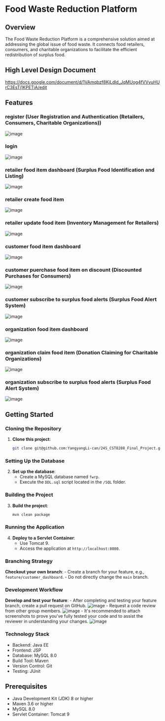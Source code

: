 # Food Waste Reduction Platform

## Overview
The Food Waste Reduction Platform is a comprehensive solution aimed at addressing the global issue of food waste. It connects food retailers, consumers, and charitable organizations to facilitate the efficient redistribution of surplus food.

## High Level Design Document
https://docs.google.com/document/d/1VAmqbzf8KjLdld_JqMUog4fVVvuHUrC3EsTj1KPETiA/edit

## Features

### register (User Registration and Authentication (Retailers, Consumers, Charitable Organizations))
![image](https://github.com/YangyangLi-can/24S_CST8288_Final_Project/assets/21339369/066cb9a9-763b-4053-89f9-f9e252b30431)
### login
![image](https://github.com/YangyangLi-can/24S_CST8288_Final_Project/assets/21339369/0502923a-c16e-402b-96ea-02a2620c8a82)
### retailer food item dashboard (Surplus Food Identification and Listing)
![image](https://github.com/YangyangLi-can/24S_CST8288_Final_Project/assets/21339369/9d09f197-46bd-4ab4-a858-f928cb216b0f)
### retailer create food item
![image](https://github.com/YangyangLi-can/24S_CST8288_Final_Project/assets/21339369/84a9c4a6-3ee6-4af1-a7d6-f4a36f437df1)
### retailer update food item (Inventory Management for Retailers)
![image](https://github.com/YangyangLi-can/24S_CST8288_Final_Project/assets/21339369/ba86cadd-0de8-4ba6-9c7f-cfee948470e8)
### customer food item dashboard 
![image](https://github.com/YangyangLi-can/24S_CST8288_Final_Project/assets/21339369/c4076a57-b39f-4882-be70-d9638fd41365)
### customer puerchase food item on discount (Discounted Purchases for Consumers)
![image](https://github.com/YangyangLi-can/24S_CST8288_Final_Project/assets/21339369/b50125df-a8fa-4579-8846-b05348658289)
### customer subscribe to surplus food alerts (Surplus Food Alert System)
![image](https://github.com/YangyangLi-can/24S_CST8288_Final_Project/assets/21339369/72e432eb-7d01-4ac6-92ff-4ec70ec20ffd)
### organization food item dashboard
![image](https://github.com/YangyangLi-can/24S_CST8288_Final_Project/assets/21339369/2830400f-fde7-4c9f-942d-5633d61d472b)
### organization claim food item (Donation Claiming for Charitable Organizations)
![image](https://github.com/YangyangLi-can/24S_CST8288_Final_Project/assets/21339369/c6fe7a15-1969-45c1-80c2-16bde0b6ff96)
### organization subscribe to surplus food alerts (Surplus Food Alert System)
![image](https://github.com/YangyangLi-can/24S_CST8288_Final_Project/assets/21339369/66269e83-2bf7-4bd4-91d9-ceb481157815)


## Getting Started

### Cloning the Repository

1. **Clone this project**:
    ```sh
    git clone git@github.com:YangyangLi-can/24S_CST8288_Final_Project.git
    ```

### Setting Up the Database

2. **Set up the database**:
    - Create a MySQL database named `fwrp`.
    - Execute the `DDL.sql` script located in the `/SQL` folder.

### Building the Project

3. **Build the project**:
    ```sh
    mvn clean package
    ```

### Running the Application

4. **Deploy to a Servlet Container**:
    - Use Tomcat 9.
    - Access the application at `http://localhost:8080`.
  
### Branching Strategy

   **Checkout your own branch**:
    - Create a branch for your feature, e.g., `feature/customer_dashboard`.
    - Do not directly change the `main` branch.

### Development Workflow
  
  **Develop and test your feature**:
    - After completing and testing your feature branch, create a pull request on GitHub.
      ![image](https://github.com/YangyangLi-can/24S_CST8288_Final_Project/assets/21339369/8816ce96-b486-406a-a8a1-72d0efa299e5)
    - Request a code review from other group members.
      ![image](https://github.com/YangyangLi-can/24S_CST8288_Final_Project/assets/21339369/ab786f87-50a3-4384-8de0-081c3561355a)
    - It's recommended to attach screenshots to prove you've fully tested your code and to assist the reviewer in understanding your changes.
      ![image](https://github.com/YangyangLi-can/24S_CST8288_Final_Project/assets/21339369/8e82015e-a9ac-41d1-960a-ce101e60dd96)

### Technology Stack

- Backend: Java EE
- Frontend: JSP
- Database: MySQL 8.0
- Build Tool: Maven
- Version Control: Git
- Testing: JUnit

## Prerequisites

- Java Development Kit (JDK) 8 or higher
- Maven 3.6 or higher
- MySQL 8.0 
- Servlet Container: Tomcat 9



